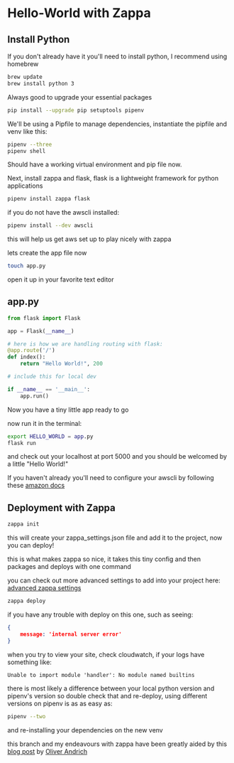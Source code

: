 # Hello-World with Zappa

## Install Python

If you don't already have it you'll need to install python, I recommend using homebrew

``` bash
brew update
brew install python 3
```

Always good to upgrade your essential packages

```bash
pip install --upgrade pip setuptools pipenv
```

We'll be using a Pipfile to manage dependencies, instantiate the pipfile and venv like this:

```bash
pipenv --three
pipenv shell
```

Should have a working virtual environment and pip file now.

Next, install zappa and flask, flask is a lightweight framework for python applications

```bash
pipenv install zappa flask
```

if you do not have the awscli installed:

```bash
pipenv install --dev awscli
```

this will help us get aws set up to play nicely with zappa

lets create the app file now

```bash
touch app.py
```

open it up in your favorite text editor

## app.py

```python
from flask import Flask

app = Flask(__name__)

# here is how we are handling routing with flask:
@app.route('/')
def index():
    return "Hello World!", 200

# include this for local dev

if __name__ == '__main__':
    app.run()
```

Now you have a tiny little app ready to go

now run it in the terminal:

```bash
export HELLO_WORLD = app.py
flask run

```
and check out your localhost at port 5000 and you should be welcomed by a little "Hello World!"


If you haven't already you'll need to configure your awscli by following these [amazon docs](http://docs.aws.amazon.com/cli/latest/userguide/cli-chap-getting-started.html)


## Deployment with Zappa

```bash
zappa init
```

this will create your zappa_settings.json file and add it to the project, now you can deploy!

this is what makes zappa so nice, it takes this tiny config and then packages and deploys with one command

you can check out more advanced settings to add into your project here: [advanced zappa settings](https://github.com/Miserlou/Zappa#advanced-settings)

```bash
zappa deploy
```

if you have any trouble with deploy on this one, such as seeing:

```json
{
    message: 'internal server error'
}
```
when you try to view your site, check cloudwatch, if your logs have something like:

```
Unable to import module 'handler': No module named builtins
```
there is most likely a difference between your local python version and pipenv's version
so double check that and re-deploy, using different versions on pipenv is as as easy as:

```bash
pipenv --two
```
and re-installing your dependencies on the new venv



this branch and my endeavours with zappa have been greatly aided by this [blog post](https://andrich.blog/2017/02/12/first-steps-with-aws-lambda-zappa-flask-and-python/) by [Oliver Andrich](https://andrich.blog)
